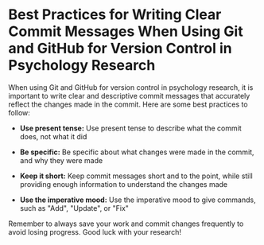 # Best Practices for Writing Clear Commit Messages When Using Git and GitHub for Version Control in Psychology Research

When using Git and GitHub for version control in psychology research, it is important to write clear and descriptive commit messages that accurately reflect the changes made in the commit. Here are some best practices to follow:

- **Use present tense:** Use present tense to describe what the commit does, not what it did

- **Be specific:** Be specific about what changes were made in the commit, and why they were made

- **Keep it short:** Keep commit messages short and to the point, while still providing enough information to understand the changes made

- **Use the imperative mood:** Use the imperative mood to give commands, such as "Add", "Update", or "Fix"

Remember to always save your work and commit changes frequently to avoid losing progress. Good luck with your research!